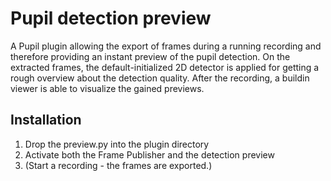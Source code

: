 # Pupil detection preview
A Pupil plugin allowing the export of frames during a running recording and therefore providing an instant preview of the pupil detection. On the extracted frames, the default-initialized 2D detector is applied for getting a rough overview about the detection quality. After the recording, a buildin viewer is able to visualize the gained previews.

## Installation
1. Drop the preview.py into the plugin directory
2. Activate both the Frame Publisher and the detection preview
3. (Start a recording - the frames are exported.)
